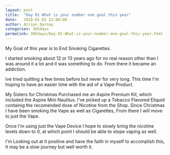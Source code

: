 ```yaml
---
layout: post  
title:  "Day 01 What is your number one goal this year"  
date:   2018-01-01 12:00:00  
author: Atrion Darnay  
categories: 365days
permalink: 365days/Day-01-What-is-your-number-one-goal-this-year.html  
---
```


  My Goal of this year is to End Smoking Cigarettes.
  
  I started smoking about 12 or 13 years ago for no real reason other than I was around it a lot and it was something to do. From there it became an addiction.
  
  Ive tried quitting a few times before but never for very long. This time I'm hoping to have an easier time with the aid of a Vape Product.
  
  My Sisters for Christmas Purchased me an Aspire Premium Kit, which included the Aspire Mini Nautilus. I've picked up a Tobacco Flavored Eliquid containig the recomended dose of Nicotine from the Shop. Since Christmas I have been smoking the Vape as well as Cigarettes, From there I will move to just the Vape.
  
  Once I'm using just the Vape Device I hope to slowly bring the nicotine levels down to 0, at which point I should be able to stope vaping as well.
  
  I'm Looking out at it positive and have the faith in myself to accomplish this, It may be a slow journey but well worth it.

